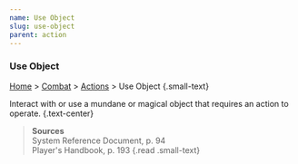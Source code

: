 ```yaml
---
name: Use Object
slug: use-object
parent: action
---
```

### Use Object
[Home](dm-operations-center) > [Combat](combat) > [Actions](actions) > Use Object {.small-text}

Interact with or use a mundane or magical object that requires an action to operate. {.text-center}

> **Sources** <br/>
> System Reference Document, p. 94 <br/>
> Player's Handbook, p. 193
{.read .small-text}

